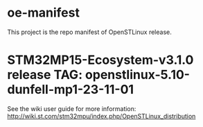 # oe-manifest
This project is the repo manifest of OpenSTLinux release.
# STM32MP15-Ecosystem-v3.1.0 release TAG: openstlinux-5.10-dunfell-mp1-23-11-01

See the wiki user guide for more information: http://wiki.st.com/stm32mpu/index.php/OpenSTLinux_distribution
